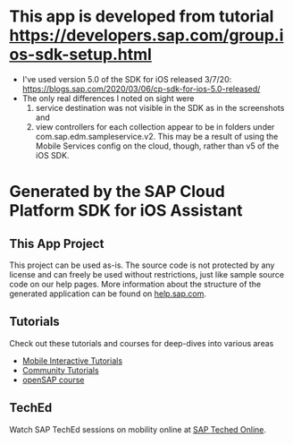 # This app is developed from tutorial https://developers.sap.com/group.ios-sdk-setup.html
* I've used version 5.0 of the SDK for iOS released 3/7/20: https://blogs.sap.com/2020/03/06/cp-sdk-for-ios-5.0-released/
* The only real differences I noted on sight were 
    1) service destination was not visible in the SDK as in the screenshots and 
    2) view controllers for each collection appear to be in folders under com.sap.edm.sampleservice.v2. This may be a result of using the Mobile Services config on the cloud, though, rather than v5 of the iOS SDK. 

# Generated by the SAP Cloud Platform SDK for iOS Assistant

## This App Project
This project can be used as-is. The source code is not protected by any license and can freely be used without restrictions, just like sample source code on our help pages.
More information about the structure of the generated application can be found on [help.sap.com](https://help.sap.com/viewer/fc1a59c210d848babfb3f758a6f55cb1/3.1/en-US/c14683672e9d4df383e8fced4ea9a019.html).

## Tutorials
Check out these tutorials and courses for deep-dives into various areas
* [Mobile Interactive Tutorials](https://www.sap.com/developer/tutorial-navigator/mobile-interactive-tutorials.html)
* [Community Tutorials](https://www.sap.com/developer/topics/cloud-platform-sdk-for-ios.html)
* [openSAP course](https://open.sap.com/courses/ios2)

## TechEd
Watch SAP TechEd sessions on mobility online at [SAP Teched Online](http://www.sapteched.com/online).
